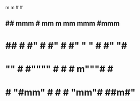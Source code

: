  m    m        #                    #     
 ##  ##  mmm   # mm    m mm   mmm   #mmm  
 # ## # #"  #  #"  #   #"  " "   #  #" "# 
 # "" # #""""  #   #   #     m"""#  #   # 
 #    # "#mm"  #   #   #     "mm"#  ##m#" 

